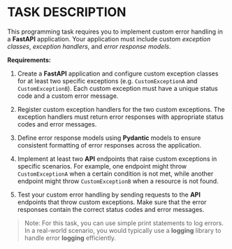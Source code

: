 # TASK DESCRIPTION

This programming task requires you to implement custom error handling in a **FastAPI** application. Your application must include custom *exception classes*, *exception handlers*, and *error response models*.

**Requirements:**

1. Create a **FastAPI** application and configure custom exception classes for at least two specific exceptions (e.g. `CustomExceptionA` and `CustomExceptionB`). Each custom exception must have a unique status code and a custom error message.

2. Register custom exception handlers for the two custom exceptions. The exception handlers must return error responses with appropriate status codes and error messages.

3. Define error response models using **Pydantic** models to ensure consistent formatting of error responses across the application.

4. Implement at least two **API** endpoints that raise custom exceptions in specific scenarios. For example, one endpoint might throw `CustomExceptionA` when a certain condition is not met, while another endpoint might throw `CustomExceptionB` when a resource is not found.

5. Test your custom error handling by sending requests to the **API** endpoints that throw custom exceptions. Make sure that the error responses contain the correct status codes and error messages.

> Note: For this task, you can use simple print statements to log errors. In a real-world scenario, you would typically use a **logging** library to handle error **logging** efficiently.
